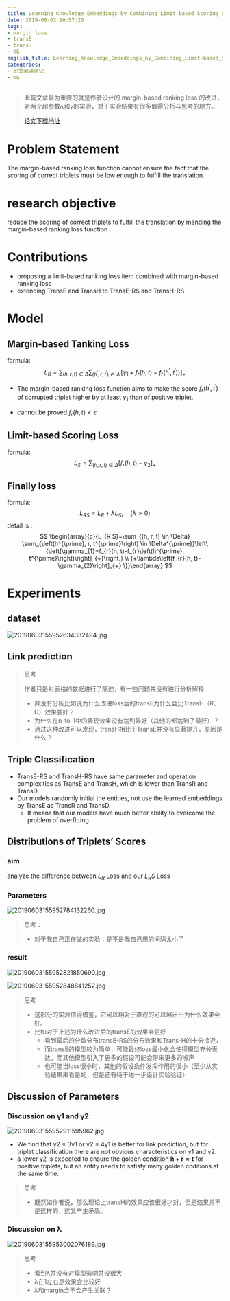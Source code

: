 ```yaml
---
title: Learning Knowledge Embeddings by Combining Limit-based Scoring Loss阅读笔记
date: 2019-06-03 10:57:20
tags:
- margin loss
- transE
- transH
- KG
english_title: Learning_Knowledge_Embeddings_by_Combining_Limit-based_Scoring_Loss
categories:
- 论文阅读笔记
- KG
---
```


> 此篇文章最为重要的就是作者设计的 margin-based ranking loss 的改进，对两个超参数$\lambda$和$\gamma$的实验，对于实验结果有很多值得分析与思考的地方。
>
> [论文下载地址](https://dl.acm.org/ft_gateway.cfm?id=3132939&ftid=1920664&dwn=1&CFID=135630312&CFTOKEN=71536805165d7c9d-10D2074A-AD9B-A596-5CA31DB63C36A322)

<!-- more -->

# Problem Statement

The margin-based ranking loss function cannot ensure the fact that the scoring of correct triplets must be low enough to fulfill the translation.

# research objective

reduce the scoring of correct triplets to fulfill the translation by mending the margin-based ranking loss function

# Contributions

- proposing a limit-based ranking loss item combined with margin-based ranking loss 
- extending TransE and TransH to TransE-RS and TransH-RS

# Model

## Margin-based Tanking Loss

formula:
$$
L_{R}=\sum_{(h, r, t) \in \Delta} \sum_{\left(h^{\prime}, r, t^{\prime}\right) \in \Delta^{\prime}}\left[\gamma_{1}+f_{r}(h, t)-f_{r}\left(h^{\prime}, t^{\prime}\right)\right) ]_{+}
$$

- The margin-based ranking loss function aims to make the score $f_{r}\left(h^{\prime}, t^{\prime}\right)$ of corrupted triplet higher by at least $\gamma_{1}$ than  of positive triplet.

- cannot be proved $f_{r}(h, t)<\varepsilon$ 

## Limit-based Scoring Loss

formula:
$$
L_{S}=\sum_{(h, r, t) \in \Delta}\left[f_{r}(h, t)-\gamma_{2}\right]_{+}
$$

## Finally loss

formula:
$$
L_{R S}=L_{R}+\lambda L_{S}, \quad(\lambda>0)
$$
detail is :
$$
\begin{array}{c}{L_{R S}=\sum_{(h, r, t) \in \Delta} \sum_{\left(h^{\prime}, r, t^{\prime}\right) \in \Delta^{\prime}}\left\{\left[\gamma_{1}+f_{r}(h, t)-f_{r}\left(h^{\prime}, t^{\prime}\right)\right]_{+}\right.} \\ {+\lambda\left[f_{r}(h, t)-\gamma_{2}\right]_{+} \}}\end{array}
$$

# Experiments

## dataset

![20190603155952634332494.jpg](http://image.nysdy.com/20190603155952634332494.jpg)

## Link prediction

> 思考
>
> 作者只是对表格的数据进行了陈述，有一些问题并没有进行分析解释
>
> - 并没有分析比如说为什么改进loss后的transE为什么会比TransH（R、D）效果要好？
> - 为什么在n-to-1中的表现效果没有达到最好（其他的都达到了最好）？
> - 通过这种改进可以发现，transH相比于TransE并没有显著提升，原因是什么？

## Triple Classification

- TransE-RS and TransH-RS have same parameter and operation complexities as TransE and TransH, which is lower than TransR and TransD.
- Our models randomly initial the entities, not use the learned embeddings by TransE as TransR and TransD.
  - It means that our models have much better ability to overcome the problem of overfitting

## Distributions of Triplets’ Scores

### aim

analyze the difference between $L_R$ Loss and our $L_RS$ Loss

### Parameters

![20190603155952784132260.jpg](http://image.nysdy.com/20190603155952784132260.jpg)

> 思考：
>
> - 对于我自己正在做的实验：是不是我自己用的间隔太小了

### result

![20190603155952821850690.jpg](http://image.nysdy.com/20190603155952821850690.jpg)

![20190603155952848841252.jpg](http://image.nysdy.com/20190603155952848841252.jpg)

> 思考
>
> - 这部分的实验值得借鉴，它可以相对于直观的可以展示出为什么效果会好。
> - 比如对于上述为什么改进后的transE的效果会更好
>   - 看到最后的分数分布transE-RS的分布效果和Trans-H的十分接近，
>   - 而transE的模型较为简单，可能最终loss最小化会使得模型充分表达，而其他模型引入了更多的假设可能会带来更多的噪声
>   - 也可能当loss很小时，其他的假设条件发挥作用的很小（至少从实验结果来看是的，但是还有待于进一步设计实验验证）

## Discussion of Parameters

### Discussion on γ1 and γ2.

![20190603155952911595962.jpg](http://image.nysdy.com/20190603155952911595962.jpg)

- We find that γ2 = 3γ1 or γ2 = 4γ1 is better for link prediction, but for triplet classification there are not obvious characteristics on γ1 and γ2.
- a lower γ2 is expected to ensure the golden condition $\mathbf{h}+\mathbf{r} \approx \mathbf{t}$ for positive triplets, but an entity needs to satisfy many golden coditions at the same time.

> 思考
>
> - 既然如作者说，那么理论上transH的效果应该很好才对，但是结果并不是这样的，这又产生矛盾。

### Discussion on λ

![20190603155953002076189.jpg](http://image.nysdy.com/20190603155953002076189.jpg)

> 思考
>
> - 看到λ并没有对模型影响并没很大
> - λ在1左右是效果会比较好
> - λ和margin会不会产生关联？